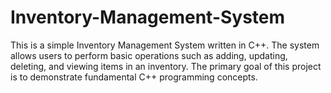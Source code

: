 # Inventory-Management-System
This is a simple Inventory Management System written in C++. The system allows users to perform basic operations such as adding, updating, deleting, and viewing items in an inventory. The primary goal of this project is to demonstrate fundamental C++ programming concepts.
